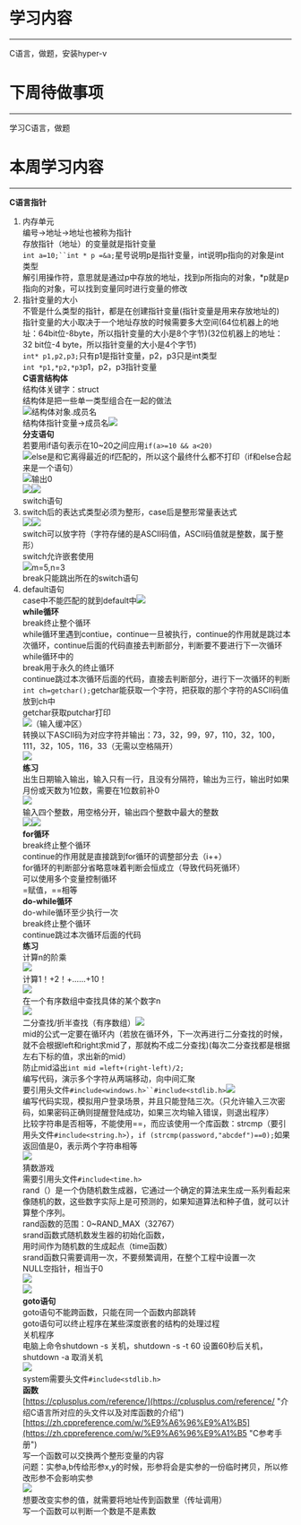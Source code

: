 # 学习内容
---
C语言，做题，安装hyper-v
# 下周待做事项
---
学习C语言，做题
# 本周学习内容
---
**C语言指针**<br>
1. 内存单元<br>编号->地址->地址也被称为指针<br>存放指针（地址）的变量就是指针变量<br>`int a=10;``int * p =&a;`星号说明p是指针变量，int说明p指向的对象是int类型<br>解引用操作符，意思就是通过p中存放的地址，找到p所指向的对象，*p就是p指向的对象，可以找到变量同时进行变量的修改<br>
2. 指针变量的大小<br>不管是什么类型的指针，都是在创建指针变量(指针变量是用来存放地址的)<br>指针变量的大小取决于一个地址存放的时候需要多大空间(64位机器上的地址：64bit位-8byte，所以指针变量的大小是8个字节)(32位机器上的地址：32 bit位-4 byte，所以指针变量的大小是4个字节)<br>`int* p1,p2,p3;`只有p1是指针变量，p2，p3只是int类型<br>`int *p1,*p2,*p3`p1，p2，p3指针变量<br>
**C语言结构体**<br>结构体关键字：struct<br>结构体是把一些单一类型组合在一起的做法<br>![](https://github.com/jiayu060/-/blob/main/c%E8%AF%AD%E8%A8%80%E7%BB%93%E6%9E%84%E4%BD%93.png)结构体对象.成员名<br>结构体指针变量->成员名![](https://github.com/jiayu060/-/blob/main/%E7%BB%93%E6%9E%84%E4%BD%93.2.png)<br>**分支语句**<br>若要用if语句表示在10~20之间应用`if(a>=10 && a<20)`<br>![](https://github.com/jiayu060/-/blob/main/%E5%88%86%E6%94%AF%E5%92%8C%E5%BE%AA%E7%8E%AF%E8%AF%AD.1.png)else是和它离得最近的if匹配的，所以这个最终什么都不打印（if和else合起来是一个语句）<br>![](https://github.com/jiayu060/-/blob/main/%E5%88%86%E6%94%AF%E5%92%8C%E5%BE%AA%E7%8E%AF%E8%AF%AD%E5%8F%A5.2.png)输出0<br>![](https://github.com/jiayu060/-/blob/main/%E5%88%86%E6%94%AF%E5%92%8C%E5%BE%AA%E7%8E%AF%E8%AF%AD%E5%8F%A5.3.png)![](https://github.com/jiayu060/-/blob/main/%E5%88%86%E6%94%AF%E5%92%8C%E5%BE%AA%E7%8E%AF%E8%AF%AD%E5%8F%A5.4.png)<br>switch语句<br>
1. switch后的表达式类型必须为整形，case后是整形常量表达式<br> ![](https://github.com/jiayu060/-/blob/main/switch%E8%AF%AD%E5%8F%A5.1.png)![](https://github.com/jiayu060/-/blob/main/switch%E8%AF%AD%E5%8F%A5.2.png)<br>switch可以放字符（字符存储的是ASCII码值，ASCII码值就是整数，属于整形）<br>switch允许嵌套使用<br>![](https://github.com/jiayu060/-/blob/main/switch%E8%AF%AD%E5%8F%A5.3.png)m=5,n=3<br>break只能跳出所在的switch语句<br>
2. default语句<br>case中不能匹配的就到default中![](https://github.com/jiayu060/-/blob/main/default%E8%AF%AD%E5%8F%A5.png)<br>
**while循环**<br>
break终止整个循环<br>
while循环里遇到contiue，continue一旦被执行，continue的作用就是跳过本次循环，continue后面的代码直接去判断部分，判断要不要进行下一次循环<br>
while循环中的<br>break用于永久的终止循环<br>continue跳过本次循环后面的代码，直接去判断部分，进行下一次循环的判断<br>
`int ch=getchar();`getchar能获取一个字符，把获取的那个字符的ASCII码值放到ch中<br>getchar获取putchar打印<br>![](https://github.com/jiayu060/-/blob/main/while%E5%BE%AA%E7%8E%AF.2.png)（输入缓冲区）<br>转换以下ASCII码为对应字符并输出：73，32，99，97，110，32，100，111，32，105，116，33（无需以空格隔开）<br>![](https://github.com/jiayu060/-/blob/main/while%E5%BE%AA%E7%8E%AF.3.png)<br>
**练习**<br>出生日期输入输出，输入只有一行，且没有分隔符，输出为三行，输出时如果月份或天数为1位数，需要在1位数前补0<br>![](https://github.com/jiayu060/-/blob/main/%E5%B1%8F%E5%B9%95%E6%88%AA%E5%9B%BE%202024-11-19%20212055.png)<br>输入四个整数，用空格分开，输出四个整数中最大的整数<br>![](https://github.com/jiayu060/-/blob/main/%E5%B1%8F%E5%B9%95%E6%88%AA%E5%9B%BE%202024-11-19%20215503.png)![](https://github.com/jiayu060/-/blob/main/%E5%B1%8F%E5%B9%95%E6%88%AA%E5%9B%BE%202024-11-20%20193428.png)<br>**for循环**<br>break终止整个循环<br>continue的作用就是直接跳到for循环的调整部分去（i++）<br>for循环的判断部分省略意味着判断会恒成立（导致代码死循环）<br>可以使用多个变量控制循环<br>=赋值，==相等<br>**do-while循环**<br>do-while循环至少执行一次<br>break终止整个循环<br>continue跳过本次循环后面的代码<br>**练习**<br>计算n的阶乘<br>![](https://github.com/jiayu060/-/blob/main/%E8%AE%A1%E7%AE%97n%E7%9A%84%E9%98%B6%E4%B9%98.png)<br>计算1！+2！+……+10！<br>![](https://github.com/jiayu060/-/blob/main/%E8%AE%A1%E7%AE%971%EF%BC%81%2B2%EF%BC%81%2B%E2%80%A6%E2%80%A6%2B10%EF%BC%81.png)<br>在一个有序数组中查找具体的某个数字n<br>![](https://github.com/jiayu060/-/blob/main/%E5%9C%A8%E4%B8%80%E4%B8%AA%E6%9C%89%E5%BA%8F%E6%95%B0%E7%BB%84%E4%B8%AD%E6%9F%A5%E6%89%BE%E5%85%B7%E4%BD%93%E7%9A%84%E6%9F%90%E4%B8%AA%E6%95%B0%E5%AD%97n.png)<br>二分查找/折半查找（有序数组）![](https://github.com/jiayu060/-/blob/main/%E5%9C%A8%E4%B8%80%E4%B8%AA%E6%9C%89%E5%BA%8F%E6%95%B0%E7%BB%84%E4%B8%AD%E6%9F%A5%E6%89%BE%E5%85%B7%E4%BD%93%E7%9A%84%E6%9F%90%E4%B8%AA%E6%95%B0%E5%AD%97n(%E4%BA%8C%E5%88%86%E6%9F%A5%E6%89%BE).png)<br>mid的公式一定要在循环内（若放在循环外，下一次再进行二分查找的时候，就不会根据left和right求mid了，那就构不成二分查找)(每次二分查找都是根据左右下标的值，求出新的mid）<br>防止mid溢出`int mid =left+(right-left)/2;`<br>编写代码，演示多个字符从两端移动，向中间汇聚<br>要引用头文件`#include<windows.h>``#include<stdlib.h>`![](https://github.com/jiayu060/-/blob/main/%E6%BC%94%E7%A4%BA%E5%A4%9A%E4%B8%AA%E5%AD%97%E7%AC%A6%E4%BB%8E%E4%B8%A4%E7%AB%AF%E7%A7%BB%E5%8A%A8%EF%BC%8C%E5%90%91%E4%B8%AD%E9%97%B4%E6%B1%87%E8%81%9A.png)<br>编写代码实现，模拟用户登录场景，并且只能登陆三次。（只允许输入三次密码，如果密码正确则提醒登陆成功，如果三次均输入错误，则退出程序）<br>比较字符串是否相等，不能使用==，而应该使用一个库函数：strcmp（要引用头文件`#include<string.h>`），`if (strcmp(password,"abcdef")==0);`如果返回值是0，表示两个字符串相等<br>![](https://github.com/jiayu060/-/blob/main/%E6%A8%A1%E6%8B%9F%E7%94%A8%E6%88%B7%E7%99%BB%E5%BD%95%E5%9C%BA%E6%99%AF.png)<br>猜数游戏<br>需要引用头文件`#include<time.h>`<br>rand（）是一个伪随机数生成器，它通过一个确定的算法来生成一系列看起来像随机的数，这些数字实际上是可预测的，如果知道算法和种子值，就可以计算整个序列。<br>rand函数的范围：0~RAND_MAX（32767）<br>srand函数式随机数发生器的初始化函数，<br>用时间作为随机数的生成起点（time函数）<br>srand函数只需要调用一次，不要频繁调用，在整个工程中设置一次<br>NULL空指针，相当于0<br>![](https://github.com/jiayu060/-/blob/main/%E7%8C%9C%E6%95%B0%E6%B8%B8%E6%88%8F.1.png)<br>![](https://github.com/jiayu060/-/blob/main/%E7%8C%9C%E6%95%B0%E6%B8%B8%E6%88%8F.2.png)<br>**goto语句**<br>goto语句不能跨函数，只能在同一个函数内部跳转<br>goto语句可以终止程序在某些深度嵌套的结构的处理过程<br>关机程序<br>电脑上命令shutdown -s 关机，shutdown -s -t 60 设置60秒后关机，shutdown -a 取消关机<br>![](https://github.com/jiayu060/-/blob/main/%E5%85%B3%E6%9C%BA%E7%A8%8B%E5%BA%8F.png)<br>system需要头文件`#include<stdlib.h>`<br>**函数**<br>[https://cplusplus.com/reference/](https://cplusplus.com/reference/ "介绍C语言所对应的头文件以及对库函数的介绍")<br>[https://zh.cppreference.com/w/%E9%A6%96%E9%A1%B5](https://zh.cppreference.com/w/%E9%A6%96%E9%A1%B5 "C参考手册")<br>写一个函数可以交换两个整形变量的内容<br>问题：实参a,b传给形参x,y的时候，形参将会是实参的一份临时拷贝，所以修改形参不会影响实参<br>![](https://github.com/jiayu060/-/blob/main/%E5%86%99%E4%B8%80%E4%B8%AA%E5%87%BD%E6%95%B0%E5%8F%AF%E4%BB%A5%E4%BA%A4%E6%8D%A2%E4%B8%A4%E4%B8%AA%E6%95%B4%E5%BD%A2%E5%8F%98%E9%87%8F%E7%9A%84%E5%86%85%E5%AE%B9.png)<br>想要改变实参的值，就需要将地址传到函数里（传址调用）<br>写一个函数可以判断一个数是不是素数<br><br><br><br><br><br><br><br>
